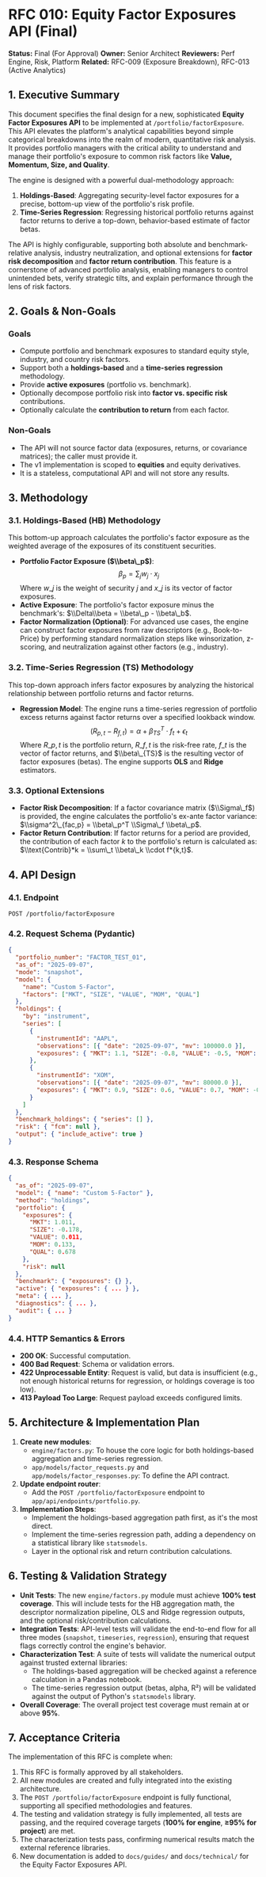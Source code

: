 # RFC 010: Equity Factor Exposures API (Final)

**Status:** Final (For Approval)
**Owner:** Senior Architect
**Reviewers:** Perf Engine, Risk, Platform
**Related:** RFC-009 (Exposure Breakdown), RFC-013 (Active Analytics)

## 1\. Executive Summary

This document specifies the final design for a new, sophisticated **Equity Factor Exposures API** to be implemented at `/portfolio/factorExposure`. This API elevates the platform's analytical capabilities beyond simple categorical breakdowns into the realm of modern, quantitative risk analysis. It provides portfolio managers with the critical ability to understand and manage their portfolio's exposure to common risk factors like **Value, Momentum, Size, and Quality**.

The engine is designed with a powerful dual-methodology approach:

1.  **Holdings-Based**: Aggregating security-level factor exposures for a precise, bottom-up view of the portfolio's risk profile.
2.  **Time-Series Regression**: Regressing historical portfolio returns against factor returns to derive a top-down, behavior-based estimate of factor betas.

The API is highly configurable, supporting both absolute and benchmark-relative analysis, industry neutralization, and optional extensions for **factor risk decomposition** and **factor return contribution**. This feature is a cornerstone of advanced portfolio analysis, enabling managers to control unintended bets, verify strategic tilts, and explain performance through the lens of risk factors.

## 2\. Goals & Non-Goals

### Goals

  * Compute portfolio and benchmark exposures to standard equity style, industry, and country risk factors.
  * Support both a **holdings-based** and a **time-series regression** methodology.
  * Provide **active exposures** (portfolio vs. benchmark).
  * Optionally decompose portfolio risk into **factor vs. specific risk** contributions.
  * Optionally calculate the **contribution to return** from each factor.

### Non-Goals

  * The API will not source factor data (exposures, returns, or covariance matrices); the caller must provide it.
  * The v1 implementation is scoped to **equities** and equity derivatives.
  * It is a stateless, computational API and will not store any results.

## 3\. Methodology

### 3.1. Holdings-Based (HB) Methodology

This bottom-up approach calculates the portfolio's factor exposure as the weighted average of the exposures of its constituent securities.

  * **Portfolio Factor Exposure ($\\beta\_p$)**:
    $$\beta_p = \sum_{j} w_j \cdot x_j$$
    Where $w\_j$ is the weight of security *j* and $x\_j$ is its vector of factor exposures.
  * **Active Exposure**: The portfolio's factor exposure minus the benchmark's: $\\Delta\\beta = \\beta\_p - \\beta\_b$.
  * **Factor Normalization (Optional)**: For advanced use cases, the engine can construct factor exposures from raw descriptors (e.g., Book-to-Price) by performing standard normalization steps like winsorization, z-scoring, and neutralization against other factors (e.g., industry).

### 3.2. Time-Series Regression (TS) Methodology

This top-down approach infers factor exposures by analyzing the historical relationship between portfolio returns and factor returns.

  * **Regression Model**: The engine runs a time-series regression of portfolio excess returns against factor returns over a specified lookback window.
    $$(R_{p,t} - R_{f,t}) = \alpha + \beta_{TS}^T \cdot f_t + \epsilon_t$$
    Where $R\_{p,t}$ is the portfolio return, $R\_{f,t}$ is the risk-free rate, $f\_t$ is the vector of factor returns, and $\\beta\_{TS}$ is the resulting vector of factor exposures (betas). The engine supports **OLS** and **Ridge** estimators.

### 3.3. Optional Extensions

  * **Factor Risk Decomposition**: If a factor covariance matrix ($\\Sigma\_f$) is provided, the engine calculates the portfolio's ex-ante factor variance: $\\sigma^2\_{fac,p} = \\beta\_p^T \\Sigma\_f \\beta\_p$.
  * **Factor Return Contribution**: If factor returns for a period are provided, the contribution of each factor *k* to the portfolio's return is calculated as: $\\text{Contrib}*k = \\sum\_t \\beta\_k \\cdot f*{k,t}$.

## 4\. API Design

### 4.1. Endpoint

`POST /portfolio/factorExposure`

### 4.2. Request Schema (Pydantic)

```json
{
  "portfolio_number": "FACTOR_TEST_01",
  "as_of": "2025-09-07",
  "mode": "snapshot",
  "model": {
    "name": "Custom 5-Factor",
    "factors": ["MKT", "SIZE", "VALUE", "MOM", "QUAL"]
  },
  "holdings": {
    "by": "instrument",
    "series": [
      {
        "instrumentId": "AAPL",
        "observations": [{ "date": "2025-09-07", "mv": 100000.0 }],
        "exposures": { "MKT": 1.1, "SIZE": -0.8, "VALUE": -0.5, "MOM": 0.4, "QUAL": 0.9 }
      },
      {
        "instrumentId": "XOM",
        "observations": [{ "date": "2025-09-07", "mv": 80000.0 }],
        "exposures": { "MKT": 0.9, "SIZE": 0.6, "VALUE": 0.7, "MOM": -0.2, "QUAL": 0.4 }
      }
    ]
  },
  "benchmark_holdings": { "series": [] },
  "risk": { "fcm": null },
  "output": { "include_active": true }
}
```

### 4.3. Response Schema

```json
{
  "as_of": "2025-09-07",
  "model": { "name": "Custom 5-Factor" },
  "method": "holdings",
  "portfolio": {
    "exposures": {
      "MKT": 1.011,
      "SIZE": -0.178,
      "VALUE": 0.011,
      "MOM": 0.133,
      "QUAL": 0.678
    },
    "risk": null
  },
  "benchmark": { "exposures": {} },
  "active": { "exposures": { ... } },
  "meta": { ... },
  "diagnostics": { ... },
  "audit": { ... }
}
```

### 4.4. HTTP Semantics & Errors

  * **200 OK**: Successful computation.
  * **400 Bad Request**: Schema or validation errors.
  * **422 Unprocessable Entity**: Request is valid, but data is insufficient (e.g., not enough historical returns for regression, or holdings coverage is too low).
  * **413 Payload Too Large**: Request payload exceeds configured limits.

## 5\. Architecture & Implementation Plan

1.  **Create new modules**:
      * `engine/factors.py`: To house the core logic for both holdings-based aggregation and time-series regression.
      * `app/models/factor_requests.py` and `app/models/factor_responses.py`: To define the API contract.
2.  **Update endpoint router**:
      * Add the `POST /portfolio/factorExposure` endpoint to `app/api/endpoints/portfolio.py`.
3.  **Implementation Steps**:
      * Implement the holdings-based aggregation path first, as it's the most direct.
      * Implement the time-series regression path, adding a dependency on a statistical library like `statsmodels`.
      * Layer in the optional risk and return contribution calculations.

## 6\. Testing & Validation Strategy

  * **Unit Tests**: The new `engine/factors.py` module must achieve **100% test coverage**. This will include tests for the HB aggregation math, the descriptor normalization pipeline, OLS and Ridge regression outputs, and the optional risk/contribution calculations.
  * **Integration Tests**: API-level tests will validate the end-to-end flow for all three modes (`snapshot`, `timeseries`, `regression`), ensuring that request flags correctly control the engine's behavior.
  * **Characterization Test**: A suite of tests will validate the numerical output against trusted external libraries:
      * The holdings-based aggregation will be checked against a reference calculation in a Pandas notebook.
      * The time-series regression output (betas, alpha, R²) will be validated against the output of Python's `statsmodels` library.
  * **Overall Coverage**: The overall project test coverage must remain at or above **95%**.

## 7\. Acceptance Criteria

The implementation of this RFC is complete when:

1.  This RFC is formally approved by all stakeholders.
2.  All new modules are created and fully integrated into the existing architecture.
3.  The `POST /portfolio/factorExposure` endpoint is fully functional, supporting all specified methodologies and features.
4.  The testing and validation strategy is fully implemented, all tests are passing, and the required coverage targets (**100% for engine**, **≥95% for project**) are met.
5.  The characterization tests pass, confirming numerical results match the external reference libraries.
6.  New documentation is added to `docs/guides/` and `docs/technical/` for the Equity Factor Exposures API.